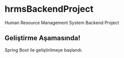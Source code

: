 # hrmsBackendProject
Human Resource Management System Backend Project

## Geliştirme Aşamasında!

Spring Boot ile geliştirilmeye başlandı.
